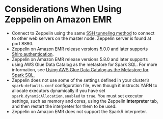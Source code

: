 # Considerations When Using Zeppelin on Amazon EMR<a name="zeppelin-considerations"></a>
+ Connect to Zeppelin using the same [SSH tunneling method](http://docs.aws.amazon.com/emr/latest/ManagementGuide/emr-ssh-tunnel.html) to connect to other web servers on the master node\. Zeppelin server is found at port 8890\.
+ Zeppelin on Amazon EMR release versions 5\.0\.0 and later supports [Shiro authentication](https://zeppelin.apache.org/docs/latest/security/shiroauthentication.html)\.
+ Zeppelin on Amazon EMR release versions 5\.8\.0 and later supports using AWS Glue Data Catalog as the metastore for Spark SQL\. For more information, see [Using AWS Glue Data Catalog as the Metastore for Spark SQL\.](http://docs.aws.amazon.com/emr/latest/ReleaseGuide/emr-spark-glue.html)
+ Zeppelin does not use some of the settings defined in your cluster’s `spark-defaults.conf` configuration file, even though it instructs YARN to allocate executors dynamically if you have set `spark.dynamicAllocation.enabled` to `true`\. You must set executor settings, such as memory and cores, using the Zeppelin **Interpreter** tab, and then restart the interpreter for them to be used\.
+ Zeppelin on Amazon EMR does not support the SparkR interpreter\.